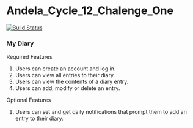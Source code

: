 # Andela_Cycle_12_Chalenge_One
[![Build Status](https://travis-ci.org/aime19/Andela_Cycle_12_Chalenge_One.svg?branch=develop)](https://travis-ci.org/aime19/Andela_Cycle_12_Chalenge_One)


### My Diary
Required Features
1. Users can create an account and log in.
2. Users can view all entries to their diary.
3. Users can view the contents of a diary entry.
4. Users can add, modify or delete an entry.

Optional Features
1. Users can set and get daily notifications that prompt them to add an entry to their diary.

